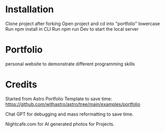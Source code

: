 # Installation

Clone project after forking
Open project and cd into "portfolio" lowercase
Run npm install in CLI
Run npm run Dev to start the local server

# Portfolio

personal website to demonstrate different programming skills

# Credits

Started from Astro Portfolio Template to save time:
https://github.com/withastro/astro/tree/main/examples/portfolio

Chat GPT for debugging and mass reformatting to save time.

Nightcafe.com for AI generated photos for Projects.
